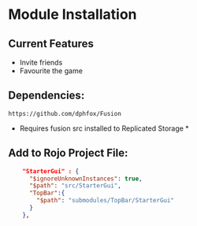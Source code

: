 # Module Installation

## Current Features
- Invite friends
- Favourite the game

## Dependencies:
```url
https://github.com/dphfox/Fusion
```

* Requires fusion src installed to Replicated Storage *

## Add to Rojo Project File:

```json
    "StarterGui" : {
      "$ignoreUnknownInstances": true,
      "$path": "src/StarterGui", 
      "TopBar":{
        "$path": "submodules/TopBar/StarterGui"
      }
    },
```
